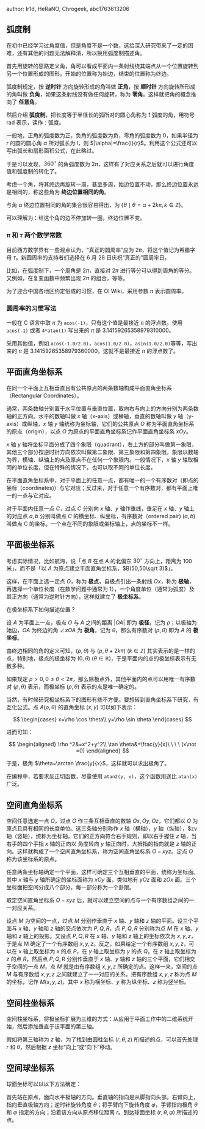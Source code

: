 author: Ir1d, HeRaNO, Chrogeek, abc1763613206

## 弧度制

在初中已经学习过角度值，但是角度不是一个数，这给深入研究带来了一定的困难，还有其他的问题无法解释清，所以换用弧度制描述角。

首先用旋转的思路定义角，角可以看成平面内一条射线绕其端点从一个位置旋转到另一个位置形成的图形。开始的位置称为始边，结束的位置称为终边。

弧度制规定，按 **逆时针** 方向旋转形成的角叫做 **正角**，按 **顺时针** 方向旋转所形成的角叫做 **负角**，如果这条射线没有做任何旋转，称为 **零角**。这样就把角的概念推向了 **任意角**。

然后介绍 **弧度制**，把长度等于半径长的弧所对的圆心角称为 $1$ 弧度的角，用符号 $\text{rad}$ 表示，读作：弧度。

一般地，正角的弧度数为正，负角的弧度数为负，零角的弧度数为 $0$，如果半径为 $r$ 的圆的圆心角 $\alpha$ 所对弧长为 $l$，则 $|\alpha|=\frac{l}{r}$。利用这个公式还可以写出弧长和扇形面积公式，在此略过。

于是可以发现，$360^\circ$ 的角弧度数为 $2\pi$，这样有了对应关系之后就可以进行角度值和弧度制的转化了。

考虑一个角，将其终边再旋转一周，甚至多周，始边位置不动，那么终边位置永远是相同的，称这些角为 **终边位置相同的角**。

与角 $\alpha$ 终边位置相同的角的集合很容易得出，为 $\{\theta\mid \theta=\alpha+2k\pi,k\in \mathbb{Z}\}$。

可以理解为：给这个角的边不停加转一圈，终边位置不变。

### $\pi$ 和 $\tau$ 两个数学常数

目前西方数学界有一些观点认为，“真正的圆周率”应为 $2\pi$，将这个值记为希腊字母 $\tau$。新圆周率的支持者们选择在 6 月 28 日庆祝“真正的”圆周率日。

比如，在弧度制下，一个周角是 $2\pi$，直接对 $2\pi$ 进行等分可以得到周角的等分。又例如，在复变函数中频繁出现 $2\pi$ 的组合，等等。

为了迎合中国各地区约定俗成的习惯，在 OI Wiki，采用参数 $\pi$ 表示圆周率。

### 圆周率的习惯写法

一般在 C 语言中取 $\pi$ 为 `acos(-1)`，只有这个值是最接近 $\pi$ 的浮点数。使用 `acos(-1)` 或者 `4*atan(1)` 写出来的 $\pi$ 是 $3.14159265358979310000$。

采用其他值，例如 `acos(-1.0/2.0)`，`acos(1.0/2.0)`，`asin(1.0/2.0)`等等，写出来的 $\pi$ 是 $3.14159265358979360000$，这就不是最接近 $\pi$ 的浮点数了。

## 平面直角坐标系

在同一个平面上互相垂直且有公共原点的两条数轴构成平面直角坐标系（Rectangular Coordinates）。

通常，两条数轴分别置于水平位置与垂直位置，取向右与向上的方向分别为两条数轴的正方向。水平的数轴叫做 $x$ 轴（x-axis）或横轴，垂直的数轴叫做 $y$ 轴（y-axis）或纵轴，$x$ 轴 $y$ 轴统称为坐标轴，它们的公共原点 $O$ 称为平面直角坐标系的原点（origin），以点 $O$ 为原点的平面直角坐标系记作平面直角坐标系 $xOy$。

$x$ 轴 $y$ 轴将坐标平面分成了四个象限（quadrant），右上方的部分叫做第一象限，其他三个部分按逆时针方向依次叫做第二象限、第三象限和第四象限。象限以数轴为界，横轴、纵轴上的点及原点不在任何一个象限内。一般情况下，$x$ 轴 $y$ 轴取相同的单位长度，但在特殊的情况下，也可以取不同的单位长度。

在平面直角坐标系中，对于平面上的任意一点，都有唯一的一个有序数对（即点的坐标（coordinates)）与它对应；反过来，对于任意一个有序数对，都有平面上唯一的一点与它对应。

对于平面内任意一点 $C$，过点 $C$ 分别向 $x$ 轴、$y$ 轴作垂线，垂足在 $x$ 轴、$y$ 轴上的对应点 $a, b$ 分别叫做点 $C$ 的横坐标、纵坐标，有序数对（ordered pair) $(a, b)$ 叫做点 C 的坐标。一个点在不同的象限或坐标轴上，点的坐标不一样。

## 平面极坐标系

考虑实际情况，比如航海，说「点 $B$ 在点 $A$ 的北偏东 $30^\circ$ 方向上，距离为 $100$ 米」，而不是「以 $A$ 为原点建立平面直角坐标系，$B(50,50\sqrt 3)$」。

这样，在平面上选一定点 $O$，称为 **极点**，自极点引出一条射线 $Ox$，称为 **极轴**，再选择一个单位长度（在数学问题中通常为 $1$），一个角度单位（通常为弧度）及其正方向（通常为逆时针方向），这样就建立了 **极坐标系**。

在极坐标系下如何描述位置？

设 $A$ 为平面上一点，极点 $O$ 与 $A$ 之间的距离 $|OA|$ 即为 **极径**，记为 $\rho$；以极轴为始边，$OA$ 为终边的角 $\angle xOA$ 为 **极角**，记为 $\theta$，那么有序数对 $(\rho,\theta)$ 即为 $A$ 的 **极坐标**。

由终边相同的角的定义可知，$(\rho,\theta)$ 与 $(\rho,\theta+2k\pi)\ (k\in \mathbb{Z})$ 其实表示的是一样的点，特别地，极点的极坐标为 $(0,\theta)\ (\theta\in \mathbb{R})$，于是平面内的点的极坐标表示有无数多种。

如果规定 $\rho>0,0\le \theta<2\pi$，那么除极点外，其他平面内的点可以用唯一有序数对 $(\rho,\theta)$ 表示，而极坐标 $(\rho,\theta)$ 表示的点是唯一确定的。

当然，有时候研究极坐标系下的图形有些不方便。要想转到直角坐标系下研究，有互化公式。点 $A(\rho,\theta)$ 的直角坐标 $(x,y)$ 可以如下表示：

$$
\begin{cases}
x=\rho \cos \theta\\
y=\rho \sin \theta
\end{cases}
$$

进而可知：

$$
\begin{aligned}
\rho ^2&=x^2+y^2\\
\tan \theta&=\frac{y}{x}\ \ \ \ (x\not =0)
\end{aligned}
$$

于是，极角 $\theta=\arctan \frac{y}{x}$，这样就可以求出极角了。

在编程中，若要求反正切函数，尽量使用 `atan2(y, x)`，这个函数用途比 `atan(x)` 广泛。

## 空间直角坐标系

空间任意选定一点 $O$，过点 $O$ 作三条互相垂直的数轴 $Ox, Oy, Oz$，它们都以 $O$ 为原点且具有相同的长度单位。这三条轴分别称作 $x$ 轴（横轴），$y$ 轴（纵轴），$zv 轴（竖轴），统称为坐标轴。它们的正方向符合右手规则，即以右手握住 $z$ 轴，当右手的四个手指 $x$ 轴的正向以 角度转向 $y$ 轴正向时，大拇指的指向就是 $z$ 轴的正向。这样就构成了一个空间直角坐标系，称为空间直角坐标系 $O-xyz$。定点 $O$ 称为该坐标系的原点。

任意两条坐标轴确定一个平面，这样可确定三个互相垂直的平面，统称为坐标面。其中 $x$ 轴与 $y$ 轴所确定的坐标面称为 $xOy$ 面，类似地有 $yOz$ 面和 $zOx$ 面。三个坐标面把空间分成八个部分，每一部分称为一个卦限。

取定空间直角坐标系 $O-xyz$ 后，就可以建立空间的点与一个有序数组之间的一一对应关系。

设点 $M$ 为空间的一点，过点 $M$ 分别作垂直于 $x$ 轴、$y$ 轴和 $z$ 轴的平面。设三个平面与 $x$ 轴、$y$ 轴和 $z$ 轴的交点依次为 $P, Q, R$，点 $P, Q, R$ 分别称为点 $M$ 在 $x$ 轴、$y$ 轴和 $z$ 轴上的投影。又设点 $P, Q, R$ 在 $x$ 轴、$y$ 轴和 $z$ 轴上的坐标依次为 $x, y, z$，于是点 M 确定了一个有序数组 $x, y, z$。反之，如果给定一个有序数组 $x, y, z$，可以在 $x$ 轴上取坐标为 $x$ 的点 $P$，在 $y$ 轴上取坐标为 $y$ 的点 $Q$，在 $z$ 轴上取坐标为 $z$ 的点 $R$，然后点 $P, Q, R$ 分别作垂直于 $x$ 轴、$y$ 轴和 $z$ 轴的三个平面，它们相交于空间的一点 $M$，点 $M$ 就是由有序数组 $x, y, z$ 所确定的点。这样一来，空间的点 $M$ 与有序数组 $x, y, z$ 之间就建立了一一对应的关系。把有序数组 $x, y, z$ 称为点 $M$ 的坐标，记作 $M(x, y, z)$，其中 $x$ 称为横坐标、$y$ 称为纵坐标、$z$ 称为竖坐标。

## 空间柱坐标系

空间柱坐标系，将极坐标扩展为三维的方式：从应用于平面工作中的二维系统开始，然后添加垂直于该平面的第三轴。

假如将第三轴称为 $z$ 轴，为了找到由圆柱坐标 $(r, \theta, z)$ 所描述的点，可以首先处理 $r$ 和 $\theta$，然后根据 $z$ 坐标“向上”或“向下”移动。

## 空间球坐标系

球面坐标可以以以下方法确定：

首先站在原点，面向水平极轴的方向。垂直轴的指向是从脚指向头部。右臂向上，指向垂直极轴方向；逆时针旋转角度 $\theta$；将手臂向下旋转角度 $\varphi$，手臂指向极角 $\theta$ 和 $\varphi$ 指定的方向；沿着该方向从原点移位距离 $r$。到达球面坐标 $(r,\theta,\varphi)$ 所描述的点。
